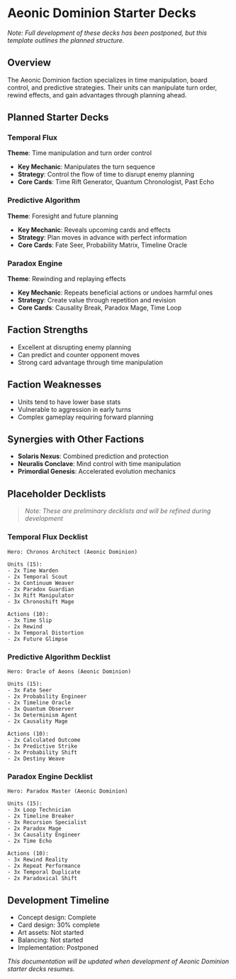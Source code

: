 # Aeonic Dominion Starter Decks

*Note: Full development of these decks has been postponed, but this template outlines the planned structure.*

## Overview

The Aeonic Dominion faction specializes in time manipulation, board control, and predictive strategies. Their units can manipulate turn order, rewind effects, and gain advantages through planning ahead.

## Planned Starter Decks

### Temporal Flux

**Theme**: Time manipulation and turn order control

- **Key Mechanic**: Manipulates the turn sequence
- **Strategy**: Control the flow of time to disrupt enemy planning
- **Core Cards**: Time Rift Generator, Quantum Chronologist, Past Echo

### Predictive Algorithm

**Theme**: Foresight and future planning

- **Key Mechanic**: Reveals upcoming cards and effects
- **Strategy**: Plan moves in advance with perfect information
- **Core Cards**: Fate Seer, Probability Matrix, Timeline Oracle

### Paradox Engine

**Theme**: Rewinding and replaying effects

- **Key Mechanic**: Repeats beneficial actions or undoes harmful ones
- **Strategy**: Create value through repetition and revision
- **Core Cards**: Causality Break, Paradox Mage, Time Loop

## Faction Strengths

- Excellent at disrupting enemy planning
- Can predict and counter opponent moves
- Strong card advantage through time manipulation

## Faction Weaknesses

- Units tend to have lower base stats
- Vulnerable to aggression in early turns
- Complex gameplay requiring forward planning

## Synergies with Other Factions

- **Solaris Nexus**: Combined prediction and protection
- **Neuralis Conclave**: Mind control with time manipulation
- **Primordial Genesis**: Accelerated evolution mechanics

## Placeholder Decklists

> *Note: These are preliminary decklists and will be refined during development*

### Temporal Flux Decklist

``` text
Hero: Chronos Architect (Aeonic Dominion)

Units (15):
- 2x Time Warden
- 2x Temporal Scout
- 3x Continuum Weaver
- 2x Paradox Guardian
- 3x Rift Manipulator
- 3x Chronoshift Mage

Actions (10):
- 3x Time Slip
- 2x Rewind
- 3x Temporal Distortion
- 2x Future Glimpse
```

### Predictive Algorithm Decklist

``` text
Hero: Oracle of Aeons (Aeonic Dominion)

Units (15):
- 3x Fate Seer
- 2x Probability Engineer
- 2x Timeline Oracle
- 3x Quantum Observer
- 3x Determinism Agent
- 2x Causality Mage

Actions (10):
- 2x Calculated Outcome
- 3x Predictive Strike
- 3x Probability Shift
- 2x Destiny Weave
```

### Paradox Engine Decklist

``` text
Hero: Paradox Master (Aeonic Dominion)

Units (15):
- 3x Loop Technician
- 2x Timeline Breaker
- 3x Recursion Specialist
- 2x Paradox Mage
- 3x Causality Engineer
- 2x Time Echo

Actions (10):
- 3x Rewind Reality
- 2x Repeat Performance
- 3x Temporal Duplicate
- 2x Paradoxical Shift
```

## Development Timeline

- Concept design: Complete
- Card design: 30% complete
- Art assets: Not started
- Balancing: Not started
- Implementation: Postponed

*This documentation will be updated when development of Aeonic Dominion starter decks resumes.*
